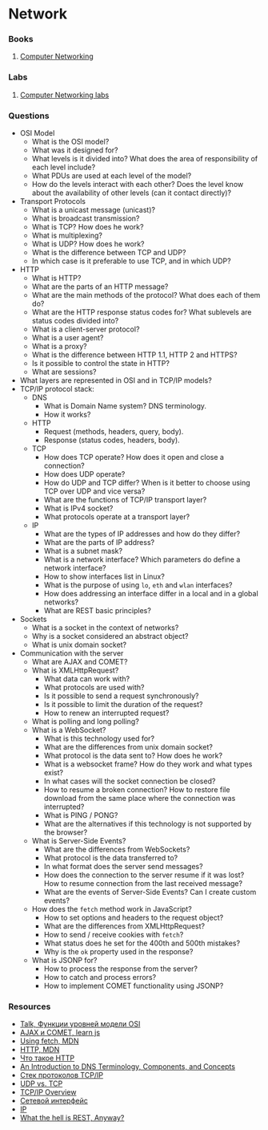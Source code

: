 # Network

### Books
1. [Computer Networking](https://eclass.teicrete.gr/modules/document/file.php/TP326/%CE%98%CE%B5%CF%89%CF%81%CE%AF%CE%B1%20(Lectures)/Computer_Networking_A_Top-Down_Approach.pdf)

### Labs
1. [Computer Networking labs](https://gaia.cs.umass.edu/kurose_ross/wireshark.htm)

### Questions
* OSI Model
    - What is the OSI model?
    - What was it designed for?
    - What levels is it divided into? What does the area of ​​responsibility of each level include?
    - What PDUs are used at each level of the model?
    - How do the levels interact with each other? Does the level know about the availability of other levels (can it contact directly)?
* Transport Protocols
    - What is a unicast message (unicast)?
    - What is broadcast transmission?
    - What is TCP? How does he work?
    - What is multiplexing?
    - What is UDP? How does he work?
    - What is the difference between TCP and UDP?
    - In which case is it preferable to use TCP, and in which UDP?
* HTTP
    - What is HTTP?
    - What are the parts of an HTTP message?
    - What are the main methods of the protocol? What does each of them do?
    - What are the HTTP response status codes for? What sublevels are status codes divided into?
    - What is a client-server protocol?
    - What is a user agent?
    - What is a proxy?
    - What is the difference between HTTP 1.1, HTTP 2 and HTTPS?
    - Is it possible to control the state in HTTP?
    - What are sessions?
* What layers are represented in OSI and in TCP/IP models?
* TCP/IP protocol stack:
  * DNS
    * What is Domain Name system? DNS terminology.
    * How it works?
  * HTTP
    * Request (methods, headers, query, body).
    * Response (status codes, headers, body).
  * TCP
    * How does TCP operate? How does it open and close a connection?
    * How does UDP operate?
    * How do UDP and TCP differ? When is it better to choose using TCP over UDP and vice versa?
    * What are the functions of TCP/IP transport layer?
    * What is IPv4 socket?
    * What protocols operate at a transport layer?
  * IP
    * What are the types of IP addresses and how do they differ?
    * What are the parts of IP address?
    * What is a subnet mask?
    * What is a network interface? Which parameters do define a network interface?
    * How to show interfaces list in Linux?
    * What is the purpose of using `lo`, `eth` and `wlan` interfaces?
    * How does addressing an interface differ in a local and in a global networks?
    * What are REST basic principles?
* Sockets
    - What is a socket in the context of networks?
    - Why is a socket considered an abstract object?
    - What is unix domain socket?
* Communication with the server
    - What are AJAX and COMET?
    - What is XMLHttpRequest?
        - What data can work with?
        - What protocols are used with?
        - Is it possible to send a request synchronously?
        - Is it possible to limit the duration of the request?
        - How to renew an interrupted request?
    - What is polling and long polling?
    - What is a WebSocket?
        - What is this technology used for?
        - What are the differences from unix domain socket?
        - What protocol is the data sent to? How does he work?
        - What is a websocket frame? How do they work and what types exist?
        - In what cases will the socket connection be closed?
        - How to resume a broken connection? How to restore file download from the same place where the connection was interrupted?
        - What is PING / PONG?
        - What are the alternatives if this technology is not supported by the browser?
    - What is Server-Side Events?
        - What are the differences from WebSockets?
        - What protocol is the data transferred to?
        - In what format does the server send messages?
        - How does the connection to the server resume if it was lost? How to resume connection from the last received message?
        - What are the events of Server-Side Events? Can I create custom events?
    - How does the `fetch` method work in JavaScript?
        - How to set options and headers to the request object?
        - What are the differences from XMLHttpRequest?
        - How to send / receive cookies with `fetch`?
        - What status does he set for the 400th and 500th mistakes?
        - Why is the `ok` property used in the response?
    - What is JSONP for?
        - How to process the response from the server?
        - How to catch and process errors?
        - How to implement COMET functionality using JSONP?

### Resources

*  [Talk, Функции уровней модели OSI](https://www.youtube.com/watch?v=7cIC-o2wODs)
*  [AJAX и COMET, learn js](https://learn.javascript.ru/ajax)
*  [Using fetch, MDN](https://developer.mozilla.org/en-US/docs/Web/API/Fetch_API/Using_Fetch)
*  [HTTP, MDN](https://developer.mozilla.org/ru/docs/Web/HTTP/Overview)
*  [Что такое HTTP](https://7bloggers.ru/chto-takoe-http/)
*  [An Introduction to DNS Terminology, Components, and Concepts](https://www.digitalocean.com/community/tutorials/an-introduction-to-dns-terminology-components-and-concepts)
*  [Cтек протоколов TCP/IP](https://proglib.io/p/tcp-ip/)
*  [UDP vs. TCP](https://habr.com/ru/post/209144/)
*  [TCP/IP Overview](https://www.cisco.com/c/en/us/support/docs/ip/routing-information-protocol-rip/13769-5.html)
*  [Сетевой интерфейс](http://xgu.ru/wiki/%D0%A1%D0%B5%D1%82%D0%B5%D0%B2%D0%BE%D0%B9_%D0%B8%D0%BD%D1%82%D0%B5%D1%80%D1%84%D0%B5%D0%B9%D1%81)
*  [IP](http://xgu.ru/wiki/IP)
*  [What the hell is REST, Anyway?](https://programmingisterrible.com/post/181841346708/what-the-hell-is-rest-anyway)
